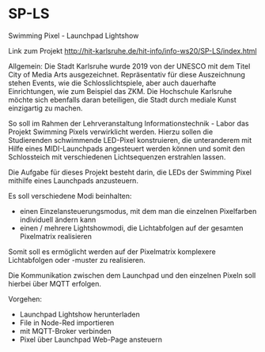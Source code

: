 # SP-LS
Swimming Pixel - Launchpad Lightshow

Link zum Projekt http://hit-karlsruhe.de/hit-info/info-ws20/SP-LS/index.html


Allgemein:
Die Stadt Karlsruhe wurde 2019 von der UNESCO mit dem Titel City of Media Arts ausgezeichnet. Repräsentativ für diese Auszeichnung stehen Events, wie die Schlosslichtspiele, aber auch dauerhafte Einrichtungen, wie zum Beispiel das ZKM.
Die Hochschule Karlsruhe möchte sich ebenfalls daran beteiligen, die Stadt durch mediale Kunst einzigartig zu machen.

So soll im Rahmen der Lehrveranstaltung Informationstechnik - Labor das Projekt Swimming Pixels verwirklicht werden. Hierzu sollen die Studierenden schwimmende LED-Pixel konstruieren, die unteranderem mit Hilfe eines MIDI-Launchpads angesteuert werden können und somit den Schlossteich mit verschiedenen Lichtsequenzen erstrahlen lassen.

Die Aufgabe für dieses Projekt besteht darin, die LEDs der Swimming Pixel mithilfe eines Launchpads anzusteuern.

Es soll verschiedene Modi beinhalten:
- einen Einzelansteuerungsmodus, mit dem man die einzelnen Pixelfarben individuell ändern kann
- einen / mehrere Lightshowmodi, die Lichtabfolgen auf der gesamten Pixelmatrix realisieren

Somit soll es ermöglicht werden auf der Pixelmatrix komplexere Lichtabfolgen oder -muster zu realisieren.

Die Kommunikation zwischen dem Launchpad und den einzelnen Pixeln soll hierbei über MQTT erfolgen.


Vorgehen:
- Launchpad Lightshow herunterladen
- File in Node-Red importieren
- mit MQTT-Broker verbinden
- Pixel über Launchpad Web-Page ansteuern
